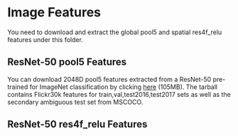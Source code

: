 # Image Features

You need to download and extract the global pool5 and spatial res4f_relu
features under this folder.

## ResNet-50 pool5 Features

You can download 2048D pool5 features extracted from a ResNet-50
pre-trained for ImageNet classification by clicking [here](http://www-lium.univ-lemans.fr/~caglayan/wmt17-mmt/wmt17-mmt-resnet50-imagenet-pool5.tar.bz2) (105MB). The tarball contains Flickr30k features for train,val,test2016,test2017 sets
as well as the secondary ambiguous test set from MSCOCO.

## ResNet-50 res4f_relu Features
